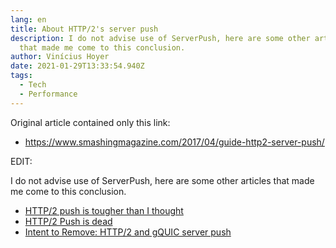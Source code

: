 ```yaml
---
lang: en
title: About HTTP/2's server push
description: I do not advise use of ServerPush, here are some other articles
  that made me come to this conclusion.
author: Vinícius Hoyer
date: 2021-01-29T13:33:54.940Z
tags:
  - Tech
  - Performance
---
```

Original article contained only this link:
- <https://www.smashingmagazine.com/2017/04/guide-http2-server-push/>

EDIT:

I do not advise use of ServerPush, here are some other articles that made me come to this conclusion.

- [HTTP/2 push is tougher than I thought](https://jakearchibald.com/2017/h2-push-tougher-than-i-thought/)
- [HTTP/2 Push is dead](https://evertpot.com/http-2-push-is-dead/)
- [Intent to Remove: HTTP/2 and gQUIC server push](https://groups.google.com/a/chromium.org/g/blink-dev/c/K3rYLvmQUBY/m/vOWBKZGoAQAJ?pli=1)
